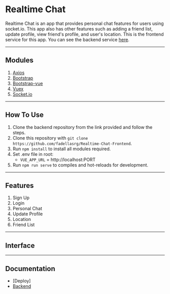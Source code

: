 # Realtime Chat
Realtime Chat is an app that provides personal chat features for users using socket.io. This app also has other features such as adding a friend list, update profile, view friend's profile, and user's location. 
This is the frontend service for this app. You can see the backend service [here](https://github.com/fadellasrg/Realtime-Chat-Backend).

---
## Modules
1. [Axios](https://www.npmjs.com/package/axios)
2. [Bootstrap](https://www.npmjs.com/package/bootstrap)
3. [Bootstrap-vue](https://www.npmjs.com/package/bootstrap-vue)
4. [Vuex](https://www.npmjs.com/package/vuex)
5. [Socket.io](https://www.npmjs.com/package/socket.io-client)

---
## How To Use
1. Clone the backend repository from the link provided and follow the steps.
2. Clone this repository with `git clone https://github.com/fadellasrg/Realtime-Chat-Frontend`.
3. Run `npm install` to install all modules required.
4. Set .env file in root:
    - `VUE_APP_URL` = http://localhost:PORT
5. Run `npm run serve` to compiles and hot-reloads for development.

---
## Features
1. Sign Up
2. Login
3. Personal Chat
4. Update Profile
5. Location
6. Friend List

---
## Interface

---
## Documentation
- [Deploy]
- [Backend](https://github.com/fadellasrg/Realtime-Chat-Backend)